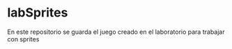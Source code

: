 # labSprites
En este repositorio se guarda el juego creado en el laboratorio para trabajar con sprites
